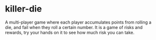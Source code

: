 # killer-die

A multi-player game where each player accumulates points from rolling a die, and fail when they roll a certain number. It is a game of risks and rewards, try your hands on it to see how much risk you can take.
